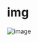 # img
![image](https://github.com/Liza-Sareen/img/assets/129598372/1231f0ec-e1b3-46cd-b208-2110f67589c9)
